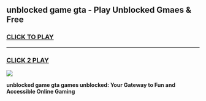 
## unblocked game gta - Play Unblocked Gmaes & Free
<h3>
<a href="https://news.freeplayer.one?title=unblocked_game_gta&ref=16F">CLICK TO PLAY</a></h3>
<hr>

<h3>
<a href="https://news.freeplayer.one?title=unblocked_game_gta&ref=16F">CLICK 2 PLAY</a>
  
</h3>

<a href="https://news.freeplayer.one?title=unblocked_game_gta&ref=16F/"><img src="https://clearcache.store/games.png"></a>


**unblocked game gta games unblocked: Your Gateway to Fun and Accessible Online Gaming**

